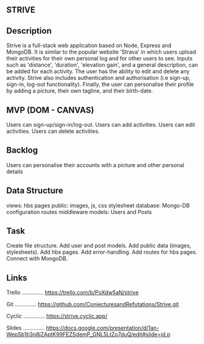 STRIVE
---------------

Description
---------------
Strive is a full-stack web application based on Node, Express and MongoDB. It is similar to the popular website 'Strava' in which users upload their activities for their own personal log and for other users to see. Inputs such as 'distance', 'duration', 'elevation gain', and a general description, can be added for each activity. The user has the ability to edit and delete any activity. Strive also includes authentication and authorisation (i.e sign-up, sign-in, log-out functionality). Finally, the user can personalise their profile by adding a picture, their own tagline, and their birth-date.

MVP (DOM - CANVAS)
----------------
Users can sign-up/sign-in/log-out.
Users can add activities.
Users can edit activities.
Users can delete activities.

Backlog
----------------
Users can personalise their accounts with a picture and other personal details

Data Structure
----------------
views: hbs pages
public: images, js, css stylesheet
database: Mongo-DB configuration
routes
middleware
models: Users and Posts

Task
---------------
Create file structure.
Add user and post models.
Add public data (images, stylesheets).
Add hbs pages.
Add error-handling.
Add routes for hbs pages.
Connect with MongoDB.

Links
---------------

Trello
..............
https://trello.com/b/PoXdw5aN/strive

Git
..............
https://github.com/ConjecturesandRefutations/Strive.git

Cyclic
..............
https://strive.cyclic.app/

Slides
..............
https://docs.google.com/presentation/d/1an-WepSb1ti3n8jZAptK99FEZSdemP_GNL5LtZo7duQ/edit#slide=id.p
